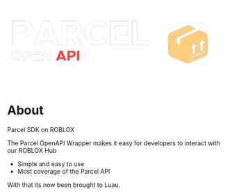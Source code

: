 ![banner](./assets/banner.png)

# About
Parcel SDK on ROBLOX

The Parcel OpenAPI Wrapper makes it easy for developers to interact with our ROBLOX Hub

- Simple and easy to use
- Most coverage of the Parcel API

With that its now been brought to Luau.
